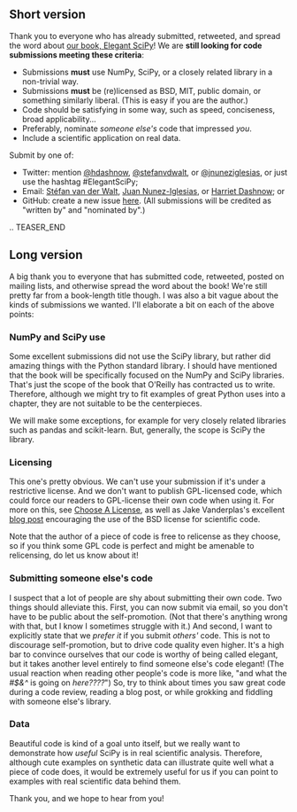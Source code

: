 <!--
.. title: Clarifications about our book, Elegant SciPy (and our call for code submissions)
.. slug: clarifications-about-our-book-elegant-scipy-and-our-call-for-code-submissions
.. date: 2015-02-23 06:31:46
.. tags: Planet SciPy,Python,Scientific Computing,programming
.. category: 
.. link: 
.. description: 
.. type: text
.. status: published
-->

<html><body><h2>Short version</h2>

Thank you to everyone who has already submitted, retweeted, and spread the word about <a href="http://ilovesymposia.com/2015/02/04/call-for-code-nominations-for-elegant-scipy/">our book, Elegant SciPy</a>! We are <strong>still looking for code submissions meeting these criteria</strong>:
- Submissions <strong>must</strong> use NumPy, SciPy, or a closely related library in a non-trivial way.
- Submissions <strong>must</strong> be (re)licensed as BSD, MIT, public domain, or something similarly liberal. (This is easy if you are the author.)
- Code should be satisfying in some way, such as speed, conciseness, broad applicability...
- Preferably, nominate <em>someone else's</em> code that impressed <em>you</em>.
- Include a scientific application on real data.

Submit by one of:
- Twitter: mention <a href="https://twitter.com/hdashnow">@hdashnow</a>, <a href="https://twitter.com/stefanvdwalt">@stefanvdwalt</a>, or <a href="https://twitter.com/jnuneziglesias">@jnuneziglesias</a>, or just use the hashtag #ElegantSciPy;
- Email: <a href="mailto:stefanv(at)berkeley.edu">Stéfan van der Walt</a>, <a href="mailto:juan.n@unimelb.edu.au">Juan Nunez-Iglesias</a>, or <a href="mailto:harriet.dashnow@unimelb.edu.au">Harriet Dashnow</a>; or
- GitHub: create a new issue <a href="https://github.com/HarrietInc/elegant-scipy-submissions/issues">here</a>.
(All submissions will be credited as "written by" and "nominated by".)

.. TEASER_END

<h2>Long version</h2>

A big thank you to everyone that has submitted code, retweeted, posted on mailing lists, and otherwise spread the word about the book! We're still pretty far from a book-length title though. I was also a bit vague about the kinds of submissions we wanted. I'll elaborate a bit on each of the above points:

<h3>NumPy and SciPy use</h3>

Some excellent submissions did not use the SciPy library, but rather did amazing things with the Python standard library. I should have mentioned that the book will be specifically focused on the NumPy and SciPy libraries. That's just the scope of the book that O'Reilly has contracted us to write. Therefore, although we might try to fit examples of great Python uses into a chapter, they are not suitable to be the centerpieces.

We will make some exceptions, for example for very closely related libraries such as pandas and scikit-learn. But, generally, the scope is SciPy the library.

<h3>Licensing</h3>

This one's pretty obvious. We can't use your submission if it's under a restrictive license. And we don't want to publish GPL-licensed code, which could force our readers to GPL-license their own code when using it. For more on this, see <a href="http://choosealicense.com">Choose A License</a>, as well as Jake Vanderplas's excellent <a href="http://www.astrobetter.com/the-whys-and-hows-of-licensing-scientific-code/">blog post</a> encouraging the use of the BSD license for scientific code.

Note that the author of a piece of code is free to relicense as they choose, so if you think some GPL code is perfect and might be amenable to relicensing, do let us know about it!

<h3>Submitting someone else's code</h3>

I suspect that a lot of people are shy about submitting their own code. Two things should alleviate this. First, you can now submit via email, so you don't have to be public about the self-promotion. (Not that there's anything wrong with that, but I know I sometimes struggle with it.) And second, I want to explicitly state that we <em>prefer it</em> if you submit <em>others'</em> code. This is not to discourage self-promotion, but to drive code quality even higher. It's a high bar to convince ourselves that our code is worthy of being called elegant, but it takes another level entirely to find someone else's code elegant! (The usual reaction when reading other people's code is more like, "and what the <em>#$&amp;^</em> is going on <em>here????</em>") So, try to think about times you saw great code during a code review, reading a blog post, or while grokking and fiddling with someone else's library.

<h3>Data</h3>

Beautiful code is kind of a goal unto itself, but we really want to demonstrate how <em>useful</em> SciPy is in real scientific analysis. Therefore, although cute examples on synthetic data can illustrate quite well what a piece of code does, it would be extremely useful for us if you can point to examples with real scientific data behind them.

Thank you, and we hope to hear from you!</body></html>
